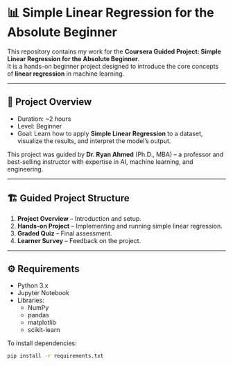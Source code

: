 # 📊 Simple Linear Regression for the Absolute Beginner

This repository contains my work for the **Coursera Guided Project: Simple Linear Regression for the Absolute Beginner**.  
It is a hands-on beginner project designed to introduce the core concepts of **linear regression** in machine learning.  

---

## 📌 Project Overview
- Duration: ~2 hours  
- Level: Beginner  
- Goal: Learn how to apply **Simple Linear Regression** to a dataset, visualize the results, and interpret the model’s output.  

This project was guided by **Dr. Ryan Ahmed** (Ph.D., MBA) – a professor and best-selling instructor with expertise in AI, machine learning, and engineering.

---

## 🏗️ Guided Project Structure
1. **Project Overview** – Introduction and setup.  
2. **Hands-on Project** – Implementing and running simple linear regression.  
3. **Graded Quiz** – Final assessment.  
4. **Learner Survey** – Feedback on the project.  

---

## ⚙️ Requirements
- Python 3.x  
- Jupyter Notebook  
- Libraries:  
  - NumPy  
  - pandas  
  - matplotlib  
  - scikit-learn  

To install dependencies:  
```bash
pip install -r requirements.txt
